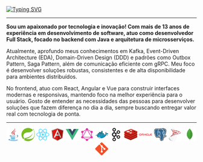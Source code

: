 [![Typing SVG](<https://readme-typing-svg.herokuapp.com?font=Fira+Code&size=24&pause=1000&color=00C9FF&center=true&vCenter=true&width=500&lines=Olá,+seja+muito+bem-vindo(a)!+👋>)](https://git.io/typing-svg)

---

**Sou um apaixonado por tecnologia e inovação! Com mais de 13 anos de experiência em desenvolvimento de software, atuo como desenvolvedor Full Stack, focado no backend com Java e arquitetura de microsserviços.**

Atualmente, aprofundo meus conhecimentos em Kafka, Event-Driven Architecture (EDA), Domain-Driven Design (DDD) e padrões como Outbox Pattern, Saga Pattern, além de comunicação eficiente com gRPC. Meu foco é desenvolver soluções robustas, consistentes e de alta disponibilidade para ambientes distribuídos.

No frontend, atuo com React, Angular e Vue para construir interfaces modernas e responsivas, mantendo foco na melhor experiência para o usuário. Gosto de entender as necessidades das pessoas para desenvolver soluções que fazem diferença no dia a dia, sempre buscando entregar valor real com tecnologia de ponta.

---

<div align="center">

<img height="35" width="35" src="./assets/java.svg" alt="Java"/>
<img height="35" width="35" src="./assets/spring.svg" alt="Spring"/>
<img height="35" width="35" src="./assets/react.svg" alt="React"/>
<img height="35" width="35" src="./assets/angular.svg" alt="Angular"/>
<img height="35" width="35" src="./assets/vue.svg" alt="Vue"/>
<img height="35" width="35" src="./assets/graphql.svg" alt="GraphQL" />
<img height="35" width="35" src="./assets/docker.svg" alt="Docker"/>
<img height="35" width="35" src="./assets/kafka.svg" alt="Kafka"/>
<img height="35" width="35" src="./assets/redis.svg" alt="Redis"/>
<img height="35" width="35" src="./assets/oracle.svg" alt="Oracle"/>
<img height="35" width="35" src="./assets/postgresql.svg" alt="PostgreSQL"/>
<img height="35" width="35" src="./assets/sqlserver.svg" alt="SQL Sever"/>
<img height="35" width="35" src="./assets/mongodb.svg" alt="MongoDB"/>
<img height="35" width="35" src="./assets/git.svg" alt="Git"/>

</div>
